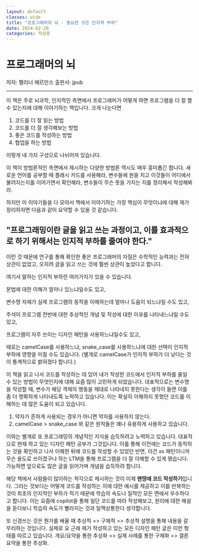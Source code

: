 ```yaml
---
layout: default
classes: wide
title: "프로그래머의 뇌 - 중요한 것은 인지적 부하"
date: 2024-02-20
categories: 작성중
---
```


# 프로그래머의 뇌

저자: 펠리너 헤르만스
출판사: jpub

---

이 책은 주로 뇌과학, 인지적인 측면에서 프로그래머가 어떻게 하면 프로그램을 더 잘 짤 수 있는지에 대해 이야기하는 책입니다. 크게 나눈다면

1. 코드를 더 잘 읽는 방법
2. 코드를 더 잘 생각해보는 방법
3. 좋은 코드를 작성하는 방법
4. 협업을 하는 방법

이렇게 네 가지 구성으로 나뉘어져 있습니다.

이 책이 방법론적인 측면에서 제시하는 다양한 방법론 역시도 매우 흥미롭긴 합니다. 새로운 언어를 공부할 때 플래시 카드를 사용해라, 변수들에 원을 치고 이것들이 어디에서 불려지는지를 이어가면서 확인해라, 변수들이 무슨 뜻을 가지는 지를 정리해서 작성해봐라.

하지만 이 이야기들을 다 모아서 책에서 이야기하는 가장 핵심이 무엇이냐에 대해 제가 정리하자면 다음과 같이 요약할 수 있을 것 같습니다.

## "프로그래밍이란 글을 읽고 쓰는 과정이고, 이를 효과적으로 하기 위해서는 인지적 부하를 줄여야 한다."

이런 것 때문에 연구를 통해 확인한 좋은 프로그래머의 자질은 수학적인 능력과는 전혀 상관이 없었고, 오히려 글을 읽고 쓰는 것에 훨씬 상관이 높았다고 합니다.

여기서 말하는 인지적 부하란 여러가지가 있을 수 있습니다.

문법에 대한 이해가 얼마나 있느냐일수도 있고,

변수명 자체가 실제 프로그램의 동작을 이해하는데 얼마나 도움이 되느냐일 수도 있고,

주석이 프로그램 전반에 대한 추상적인 개념 및 작성에 대한 이유를 나타내느냐일 수도 있고,

프로그램이 자주 쓰이는 디자인 패턴을 사용하느냐일수도 있고,

때로는 camelCase를 사용하느냐, snake_case를 사용하느냐에 대한 선택이 인지적 부하에 영향을 미칠 수도 있습니다.
(별개로 camelCase가 인지적 부하가 더 낮다는 것이 통계적으로 밝혀졌다 합니다.)

이 책을 읽고 나서 코드를 작성하는 데 있어 내가 작성한 코드에서 인지적 부하를 줄일 수 있는 방법이 무엇인지에 대해 요즘 많이 고민하게 되었습니다. 대표적으로는 변수명을 작성할 때, 변수가 해당 객체의 행동을 제대로 나타내지 못한다는 생각이 들면 이를 좀 더 명확하게 나타내도록 노력하고 있습니다. 이는 확실히 이해하지 못했던 코드를 이해하는 데 많은 도움이 되고 있습니다.

1. 약자가 흔하게 사용되는 경우가 아니면 약자를 사용하지 않는다.
2. camelCase > snake_case
와 같은 원칙들은 꽤나 유용하게 사용하고 있습니다.

이와는 별개로 또 프로그래밍의 개념적인 지식을 습득하려고 노력하고 있습니다. 대표적으로 현재 하고 있는 디자인 패턴 공부가 그것입니다. 이를 통해 이전에는 코드가 동작하는 것을 확인하고 나서 이해한 뒤에 코드를 작성할 수 있었던 반면, 이건 xx 패턴이니까 무슨 용도로 쓰이겠구나 하는 LTM을 통해 프로그램을 더 잘 이해할 수 있게 됐습니다. 가능하면 앞으로도 많은 글을 읽어가며 개념을 습득하려 합니다.

해당 책에서 사람들이 많이하는 착각으로 제시하는 것이 이제 **맨땅에 코드 작성하기**입니다. 그러는 것보다는 어떻게 코드를 작성하는 지에 대한 예시를 제공하고 이를 반복하는 것이 최초의 인지적인 부하가 적기 때문에 학습의 속도나 질적인 모든 면에서 우수하다고 합니다. 이는 요즘에 copilot을 통해 일단 코드를 따라 작성해보고, 원리에 대한 해설을 듣다보니 학습의 속도가 빨라지는 것과 일맥상통한다 생각합니다.

또 신경쓰는 것은 뭔가를 배울 때 추상적 => 구체적 => 추상적 설명을 통해 내용을 갈무리하는 것입니다. 실제로 요 근래 제가 작성하고 있는 모든 디자인 패턴 글은 이런 형태를 따르고 있습니다. 개요/요약을 통한 추상화 => 실제 사례를 통한 구체화 => 결론 요약을 통한 추상화.